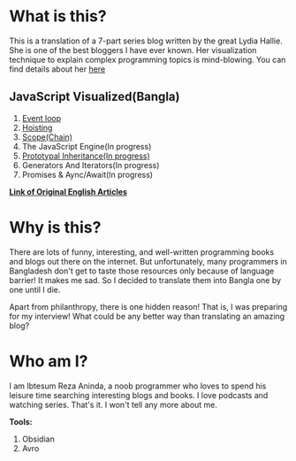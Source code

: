 
# What is this?

This is a translation of a 7-part series blog written by the great Lydia Hallie. She is one of the best bloggers I have ever known. Her visualization technique to explain complex programming topics is mind-blowing. You can find details about her [here](https://www.lydiahallie.io/)


## JavaScript Visualized(Bangla)

1. [Event loop](Event-Loop/Readme.md)
2. [Hoisting](Hoisting/Readme.md)
3. [Scope(Chain)](Scope(Chain)/Readme.md)
4. The JavaScript Engine(In progress)
5. [Prototypal Inheritance(In progress)](Prototypical-inheritance/Readme.md)
6. Generators And Iterators(In progress)
7. Promises & Aync/Await(In progress)

[**Link of Original English Articles**](https://dev.to/lydiahallie/javascript-visualized-event-loop-3dif)


# Why is this?

There are lots of funny, interesting, and well-written programming books and blogs out there on the internet. But unfortunately, many programmers in Bangladesh don't get to taste those resources only because of language barrier! It makes me sad. So I decided to translate them into Bangla one by one until I die. 

Apart from philanthropy, there is one hidden reason! That is, I was preparing for my interview! What could be any better way than translating an  amazing blog?

# Who am I? 

I am Ibtesum Reza Aninda, a noob programmer who loves to spend his leisure time searching interesting blogs and books. I love podcasts and watching series. That's it. I won't tell any more about me. 

**Tools:**
1. Obsidian
2. Avro

